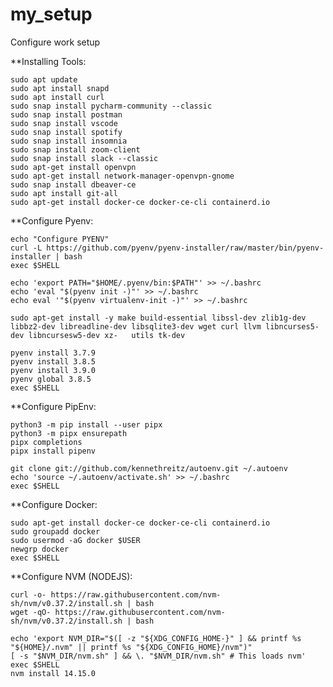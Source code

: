 # my_setup
Configure work setup 


**Installing Tools:

    sudo apt update 
    sudo apt install snapd
    sudo apt install curl
    sudo snap install pycharm-community --classic
    sudo snap install postman
    sudo snap install vscode 
    sudo snap install spotify
    sudo snap install insomnia
    sudo snap install zoom-client
    sudo snap install slack --classic
    sudo apt-get install openvpn
    sudo apt-get install network-manager-openvpn-gnome
    sudo snap install dbeaver-ce
    sudo apt install git-all 
    sudo apt-get install docker-ce docker-ce-cli containerd.io


**Configure Pyenv: 

    echo "Configure PYENV"
    curl -L https://github.com/pyenv/pyenv-installer/raw/master/bin/pyenv-installer | bash
    exec $SHELL

    echo 'export PATH="$HOME/.pyenv/bin:$PATH"' >> ~/.bashrc
    echo 'eval "$(pyenv init -)"' >> ~/.bashrc
    echo eval '"$(pyenv virtualenv-init -)"' >> ~/.bashrc

    sudo apt-get install -y make build-essential libssl-dev zlib1g-dev libbz2-dev libreadline-dev libsqlite3-dev wget curl llvm libncurses5-dev libncursesw5-dev xz-   utils tk-dev

    pyenv install 3.7.9
    pyenv install 3.8.5
    pyenv install 3.9.0
    pyenv global 3.8.5 
    exec $SHELL

**Configure PipEnv: 

    python3 -m pip install --user pipx
    python3 -m pipx ensurepath
    pipx completions
    pipx install pipenv

    git clone git://github.com/kennethreitz/autoenv.git ~/.autoenv
    echo 'source ~/.autoenv/activate.sh' >> ~/.bashrc
    exec $SHELL
    
**Configure Docker: 

    sudo apt-get install docker-ce docker-ce-cli containerd.io
    sudo groupadd docker
    sudo usermod -aG docker $USER
    newgrp docker
    exec $SHELL
    
**Configure NVM (NODEJS):

    curl -o- https://raw.githubusercontent.com/nvm-sh/nvm/v0.37.2/install.sh | bash
    wget -qO- https://raw.githubusercontent.com/nvm-sh/nvm/v0.37.2/install.sh | bash

    echo 'export NVM_DIR="$([ -z "${XDG_CONFIG_HOME-}" ] && printf %s "${HOME}/.nvm" || printf %s "${XDG_CONFIG_HOME}/nvm")"
    [ -s "$NVM_DIR/nvm.sh" ] && \. "$NVM_DIR/nvm.sh" # This loads nvm'
    exec $SHELL
    nvm install 14.15.0


